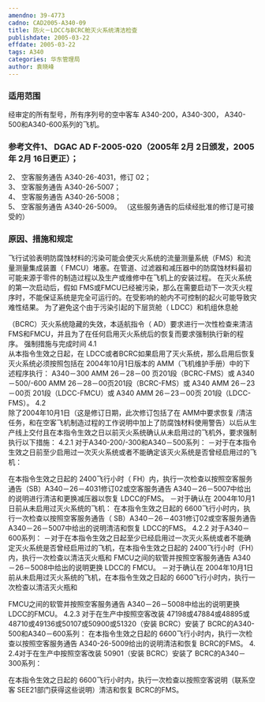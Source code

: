 ```yaml
---
amendno: 39-4773
cadno: CAD2005-A340-09
title: 防火－LDCC与BCRC舱灭火系统清洁检查
publishdate: 2005-03-22
effdate: 2005-03-22
tags: A340
categories: 华东管理局
author: 袁晓峰
---
```


### 适用范围 
经审定的所有型号，所有序列号的空中客车 A340-200，A340-300， A340-500和A340-600系列的飞机。

<!--more-->
### 参考文件1、 DGAC AD F-2005-020（2005年 2月 2日颁发，2005年 2月 16日更正）； 
2、 空客服务通告 A340-26-4031，修订 02；  
3、 空客服务通告 A340-26-5007；  
4、 空客服务通告 A340-26-5008；  
5、 空客服务通告 A340-26-5009。 
（这些服务通告的后续经批准的修订是可接受的）

### 原因、措施和规定 
飞行试验表明防腐蚀材料的污染可能会使灭火系统的流量测量系统（FMS）和流量测量集成装置（ FMCU）堵塞。在管道、过滤器和减压器中的防腐蚀材料最初可能来源于零件的制造过程以及生产或维修中在飞机上的安装过程。 
在灭火系统的第一次启动后，假如 FMS或FMCU已经被污染，那么在需要启动下一次灭火程序时，不能保证系统是完全可运行的。在受影响的舱内不可控制的起火可能导致灾难性结果。 
为了避免这个由于污染引起的下层货舱（ LDCC）和机组休息舱
  
（BCRC）灭火系统隐藏的失效，本适航指令（ AD）要求进行一次性检查来清洁 FMS和FMCU，并且为了在任何启用灭火系统后的恢复而要求强制执行新的程序。 
强制措施与完成时间 
4.1  
从本指令生效之日起，在 LDCC或者BCRC如果启用了灭火系统，那么启用后恢复灭火系统必须按照包括在 2004年10月1日版本的 AMM（飞机维护手册）中的下述程序执行： 
A340－300 AMM 26－28－00 页201段（BCRC-FMS）或 A340－500/-600 AMM 26－28－00页201段（BCRC-FMS）或 A340 AMM 26－23－00页 201段（LDCC-FMCU）或 A340 AMM 26－23－00页 201段（LDCC-FMS）。 
4.2  
除了2004年10月1日（这是修订日期，此次修订包括了在 AMM中要求恢复 /清洁任务，和在空客飞机制造过程的工作说明中加上了防腐蚀材料使用警告）以后从生产线上交付且在本指令生效之日以前灭火系统确认从未启用过的飞机外，要求强制执行以下措施： 
4.2.1 
对于A340-200/-300和A340－500系列： －对于在本指令生效之日前至少启用过一次灭火系统或者不能确定该灭火系统是否曾经启用过的飞机：

在本指令生效之日起的 2400飞行小时（ FH）内，执行一次检查以按照空客服务通告（SB）A340－26－4031修订02或空客服务通告 A340－26－5007中给出的说明进行清洁和更换减压器以恢复 LDCC的FMS。
－对于确认在 2004年10月1日前从未启用过灭火系统的飞机： 
在本指令生效之日起的 6600飞行小时内，执行一次检查以按照空客服务通告（ SB）A340－26－4031修订02或空客服务通告 A340－26－5007中给出的说明清洁和恢复 LDCC的FMS。 
4.2.2 对于A340－600系列：
－对于在本指令生效之日起至少已经启用过一次灭火系统或者不能确定灭火系统是否曾经启用过的飞机，在本指令生效之日起的 2400飞行小时（FH）内，执行一次检查以清洁灭火瓶和 FMCU之间的软管并按照空客服务通告 A340－26－5008中给出的说明更换 LDCC的 FMCU。 
－对于确认在 2004年10月1日前从未启用过灭火系统的飞机，在本指令生效之日起的 6600飞行小时内，执行一次检查以清洁灭火瓶和
  
FMCU之间的软管并按照空客服务通告 A340－26－5008中给出的说明更换LDCC的FMCU。 
4.2.3 
对于在生产中按照空客改装 47198或47884或48895或48710或49136或50107或50900或51320（安装 BCRC）安装了 BCRC的A340-500和A340－600系列： 
在本指令生效之日起的 6600飞行小时内，执行一次检查以按照空客服务通告 A340-26-5009给出的说明清洁和恢复 BCRC的FMS。 
4.
2.4对于在生产中按照空客改装 50901（安装 BCRC）安装了 BCRC的A340－300系列： 

在本指令生效之日起的 6600飞行小时内，执行一次检查以按照空客说明（联系空客 SEE21部门获得这些说明）清洁和恢复 BCRC的FMS。
